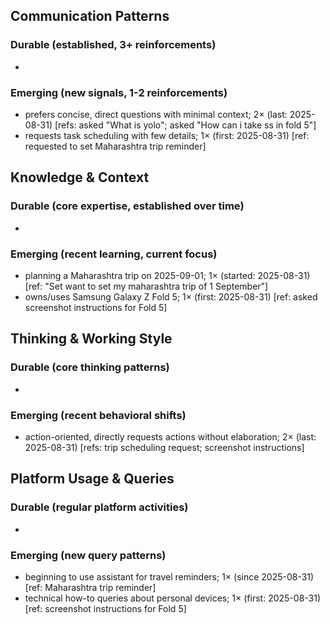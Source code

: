 ## Communication Patterns
### Durable (established, 3+ reinforcements)
- 

### Emerging (new signals, 1-2 reinforcements)
- prefers concise, direct questions with minimal context; 2× (last: 2025-08-31) [refs: asked "What is yolo"; asked "How can i take ss in fold 5"]
- requests task scheduling with few details; 1× (first: 2025-08-31) [ref: requested to set Maharashtra trip reminder]

## Knowledge & Context
### Durable (core expertise, established over time)
- 

### Emerging (recent learning, current focus)
- planning a Maharashtra trip on 2025-09-01; 1× (started: 2025-08-31) [ref: "Set want to set my maharashtra trip of 1 September"]
- owns/uses Samsung Galaxy Z Fold 5; 1× (first: 2025-08-31) [ref: asked screenshot instructions for Fold 5]

## Thinking & Working Style
### Durable (core thinking patterns)
- 

### Emerging (recent behavioral shifts)
- action-oriented, directly requests actions without elaboration; 2× (last: 2025-08-31) [refs: trip scheduling request; screenshot instructions]

## Platform Usage & Queries
### Durable (regular platform activities)
- 

### Emerging (new query patterns)
- beginning to use assistant for travel reminders; 1× (since 2025-08-31) [ref: Maharashtra trip reminder]
- technical how-to queries about personal devices; 1× (first: 2025-08-31) [ref: screenshot instructions for Fold 5]